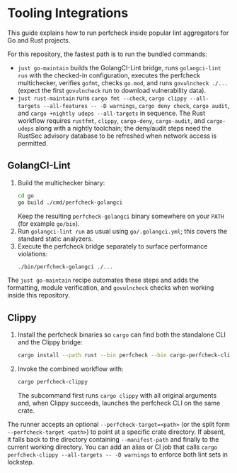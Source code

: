 # Tooling Integrations

This guide explains how to run perfcheck inside popular lint aggregators for
Go and Rust projects.

For this repository, the fastest path is to run the bundled commands:
- `just go-maintain` builds the GolangCI-Lint bridge, runs `golangci-lint run` with the checked-in configuration, executes the perfcheck multichecker, verifies `gofmt`, checks `go.mod`, and runs `govulncheck ./...` (expect the first `govulncheck` run to download vulnerability data).
- `just rust-maintain` runs `cargo fmt --check`, `cargo clippy --all-targets --all-features -- -D warnings`, `cargo deny check`, `cargo audit`, and `cargo +nightly udeps --all-targets` in sequence.
The Rust workflow requires `rustfmt`, `clippy`, `cargo-deny`, `cargo-audit`, and `cargo-udeps` along with a nightly toolchain; the deny/audit steps need the RustSec advisory database to be refreshed when network access is permitted.

## GolangCI-Lint

1. Build the multichecker binary:
   ```bash
   cd go
   go build ./cmd/perfcheck-golangci
   ```
   Keep the resulting `perfcheck-golangci` binary somewhere on your `PATH` (for
   example `go/bin`).
2. Run `golangci-lint run` as usual using `go/.golangci.yml`; this covers the standard static analyzers.
3. Execute the perfcheck bridge separately to surface performance violations:
   ```bash
   ./bin/perfcheck-golangci ./...
   ```
  The `just go-maintain` recipe automates these steps and adds the formatting, module verification, and `govulncheck` checks when working inside this repository.

## Clippy

1. Install the perfcheck binaries so `cargo` can find both the standalone CLI
   and the Clippy bridge:
   ```bash
   cargo install --path rust --bin perfcheck --bin cargo-perfcheck-clippy
   ```
2. Invoke the combined workflow with:
   ```bash
   cargo perfcheck-clippy
   ```
   The subcommand first runs `cargo clippy` with all original arguments and,
   when Clippy succeeds, launches the perfcheck CLI on the same crate.

The runner accepts an optional `--perfcheck-target=<path>` (or the split form
`--perfcheck-target <path>`) to point at a specific crate directory. If absent,
it falls back to the directory containing `--manifest-path` and finally to the
current working directory. You can add an alias or CI job that calls
`cargo perfcheck-clippy --all-targets -- -D warnings` to enforce both lint sets
in lockstep.
